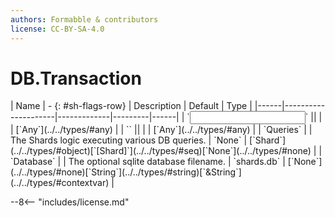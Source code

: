 ```yaml
---
authors: Formabble & contributors
license: CC-BY-SA-4.0
---
```



# DB.Transaction

<div class="sh-parameters" markdown="1">
| Name | - {: #sh-flags-row} | Description | Default | Type |
|------|---------------------|-------------|---------|------|
| `<input>` || | | [`Any`](../../types/#any) |
| `<output>` || | | [`Any`](../../types/#any) |
| `Queries` |  | The Shards logic executing various DB queries. | `None` | [`Shard`](../../types/#object)[`[Shard]`](../../types/#seq)[`None`](../../types/#none) |
| `Database` |  | The optional sqlite database filename. | `shards.db` | [`None`](../../types/#none)[`String`](../../types/#string)[`&String`](../../types/#contextvar) |

</div>



--8<-- "includes/license.md"

